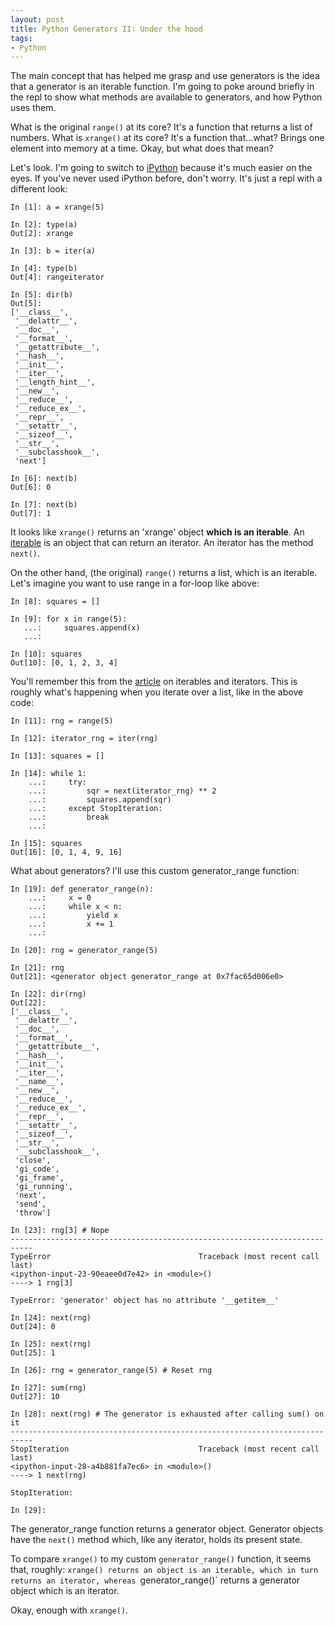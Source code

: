 ```yaml
---
layout: post
title: Python Generators II: Under the hood
tags:
- Python
---
```


The main concept that has helped me grasp and use generators is the idea that a generator is an iterable function. I'm going to poke around briefly in the repl to show what methods are available to generators, and how Python uses them.

What is the original `range()` at its core? It's a function that returns a list of numbers. What is `xrange()` at its core? It's a function that...what? Brings one element into memory at a time. Okay, but what does that mean?

Let's look. I'm going to switch to [iPython](https://ipython.org/install.html) because it's much easier on the eyes. If you've never used iPython before, don't worry. It's just a repl with a different look:

```
In [1]: a = xrange(5)

In [2]: type(a)
Out[2]: xrange

In [3]: b = iter(a)

In [4]: type(b)
Out[4]: rangeiterator

In [5]: dir(b)
Out[5]:
['__class__',
 '__delattr__',
 '__doc__',
 '__format__',
 '__getattribute__',
 '__hash__',
 '__init__',
 '__iter__',
 '__length_hint__',
 '__new__',
 '__reduce__',
 '__reduce_ex__',
 '__repr__',
 '__setattr__',
 '__sizeof__',
 '__str__',
 '__subclasshook__',
 'next']

In [6]: next(b)
Out[6]: 0

In [7]: next(b)
Out[7]: 1
```

It looks like `xrange()` returns an 'xrange' object **which is an iterable**. An [iterable](http://reeddunkle.github.io/Python-Iterables-Iterators/) is an object that can return an iterator. An iterator has the method `next()`.

On the other hand, (the original) `range()` returns a list, which is an iterable. Let's imagine you want to use range in a for-loop like above:

```
In [8]: squares = []

In [9]: for x in range(5):
   ...:     squares.append(x)
   ...:

In [10]: squares
Out[10]: [0, 1, 2, 3, 4]
```

You'll remember this from the [article](http://reeddunkle.github.io/Python-Iterables-Iterators/) on iterables and iterators. This is roughly what's happening when you iterate over a list, like in the above code:

```
In [11]: rng = range(5)

In [12]: iterator_rng = iter(rng)

In [13]: squares = []

In [14]: while 1:
    ...:     try:
    ...:         sqr = next(iterator_rng) ** 2
    ...:         squares.append(sqr)
    ...:     except StopIteration:
    ...:         break
    ...:

In [15]: squares
Out[16]: [0, 1, 4, 9, 16]
```

What about generators? I'll use this custom generator_range function:

```
In [19]: def generator_range(n):
    ...:     x = 0
    ...:     while x < n:
    ...:         yield x
    ...:         x += 1
    ...:

In [20]: rng = generator_range(5)

In [21]: rng
Out[21]: <generator object generator_range at 0x7fac65d006e0>

In [22]: dir(rng)
Out[22]:
['__class__',
 '__delattr__',
 '__doc__',
 '__format__',
 '__getattribute__',
 '__hash__',
 '__init__',
 '__iter__',
 '__name__',
 '__new__',
 '__reduce__',
 '__reduce_ex__',
 '__repr__',
 '__setattr__',
 '__sizeof__',
 '__str__',
 '__subclasshook__',
 'close',
 'gi_code',
 'gi_frame',
 'gi_running',
 'next',
 'send',
 'throw']

In [23]: rng[3] # Nope
---------------------------------------------------------------------------
TypeError                                 Traceback (most recent call last)
<ipython-input-23-90eaee0d7e42> in <module>()
----> 1 rng[3]

TypeError: 'generator' object has no attribute '__getitem__'

In [24]: next(rng)
Out[24]: 0

In [25]: next(rng)
Out[25]: 1

In [26]: rng = generator_range(5) # Reset rng

In [27]: sum(rng)
Out[27]: 10

In [28]: next(rng) # The generator is exhausted after calling sum() on it
---------------------------------------------------------------------------
StopIteration                             Traceback (most recent call last)
<ipython-input-28-a4b881fa7ec6> in <module>()
----> 1 next(rng)

StopIteration:

In [29]:
```

The generator_range function returns a generator object. Generator objects have the `next()` method which, like any iterator, holds its present state.

To compare `xrange()` to my custom `generator_range()` function, it seems that, roughly: `xrange() returns an object is an iterable, which in turn returns an iterator, whereas `generator_range()` returns a generator object which is an iterator.

Okay, enough with `xrange()`.
